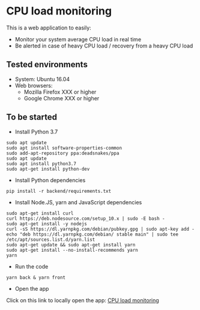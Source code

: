 # CPU load monitoring

This is a web application to easily:

- Monitor your system average CPU load in real time
- Be alerted in case of heavy CPU load / recovery from a heavy CPU load

## Tested environments

- System: Ubuntu 16.04
- Web browsers:
  - Mozilla Firefox XXX or higher
  - Google Chrome XXX or higher

## To be started

- Install Python 3.7

```
sudo apt update
sudo apt install software-properties-common
sudo add-apt-repository ppa:deadsnakes/ppa
sudo apt update
sudo apt install python3.7
sudo apt-get install python-dev
```

- Install Python dependencies

```
pip install -r backend/requirements.txt
```

- Install Node.JS, yarn and JavaScript dependencies

```
sudo apt-get install curl
curl https://deb.nodesource.com/setup_10.x | sudo -E bash -
sudo apt-get install -y nodejs
curl -sS https://dl.yarnpkg.com/debian/pubkey.gpg | sudo apt-key add -
echo "deb https://dl.yarnpkg.com/debian/ stable main" | sudo tee /etc/apt/sources.list.d/yarn.list
sudo apt-get update && sudo apt-get install yarn
sudo apt-get install --no-install-recommends yarn
yarn
```

- Run the code

```
yarn back & yarn front
```

- Open the app

Click on this link to locally open the app: [CPU load monitoring](http://localhost:8080/)
